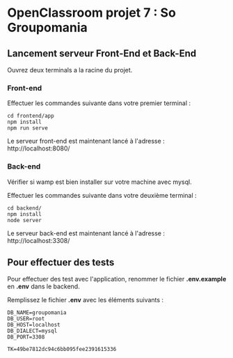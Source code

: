 # OpenClassroom projet 7 : So Groupomania

## Lancement serveur Front-End et Back-End

Ouvrez deux terminals a la racine du projet.

### Front-end

Effectuer les commandes suivante dans votre premier terminal :

```
cd frontend/app
npm install
npm run serve
```

Le serveur front-end est maintenant lancé à l'adresse : http://localhost:8080/

### Back-end

Vérifier si wamp est bien installer sur votre machine avec mysql.

Effectuer les commandes suivante dans votre deuxième terminal :

```
cd backend/
npm install
node server
```

Le serveur back-end est maintenant lancé à l'adresse : http://localhost:3308/

## Pour effectuer des tests

Pour effectuer des test avec l'application, renommer le fichier **.env.example** en **.env** dans le backend.

Remplissez le fichier **.env** avec les éléments suivants :

```
DB_NAME=groupomania
DB_USER=root
DB_HOST=localhost
DB_DIALECT=mysql
DB_PORT=3308

TK=49be7812dc94c6bb095fee2391615336
```
